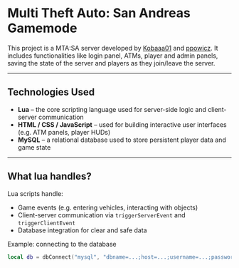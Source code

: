 # Multi Theft Auto: San Andreas Gamemode

This project is a MTA:SA server developed by [Kobaaa01](https://github.com/Kobaaa01) and [ppowicz](https://github.com/ppowicz). 
It includes functionalities like login panel, ATMs, player and admin panels, saving the state of the server and players as they join/leave the server.

---

## Technologies Used

- **Lua** – the core scripting language used for server-side logic and client-server communication
- **HTML / CSS / JavaScript** – used for building interactive user interfaces (e.g. ATM panels, player HUDs)
- **MySQL** – a relational database used to store persistent player data and game state

---

## What lua handles?

Lua scripts handle:

- Game events (e.g. entering vehicles, interacting with objects)
- Client-server communication via `triggerServerEvent` and `triggerClientEvent`
- Database integration for clear and safe data

Example: connecting to the database

```lua
local db = dbConnect("mysql", "dbname=...;host=...;username=...;password=...", "utf8")
